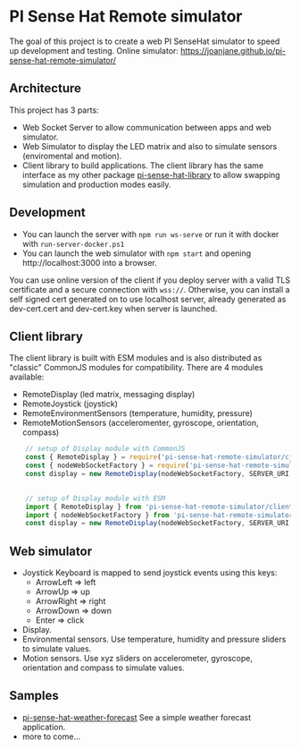 # PI Sense Hat Remote simulator
The goal of this project is to create a web PI SenseHat simulator to speed up development and testing.
Online simulator: https://joanjane.github.io/pi-sense-hat-remote-simulator/

## Architecture
This project has 3 parts:
* Web Socket Server to allow communication between apps and web simulator.
* Web Simulator to display the LED matrix and also to simulate sensors (enviromental and motion).
* Client library to build applications. The client library has the same interface as my other package [pi-sense-hat-library](https://github.com/joanjane/pi-sense-hat-library) to allow swapping simulation and production modes easily.

## Development
* You can launch the server with `npm run ws-serve` or run it with docker with `run-server-docker.ps1`
* You can launch the web simulator with `npm start` and opening http://localhost:3000 into a browser.

You can use online version of the client if you deploy server with a valid TLS certificate and a secure connection with `wss://`. Otherwise, you can install a self signed cert generated on to use localhost server, already generated as dev-cert.cert and dev-cert.key when server is launched.


## Client library
The client library is built with ESM modules and is also distributed as "classic" CommonJS modules for compatibility.
There are 4 modules available:

* RemoteDisplay (led matrix, messaging display)
* RemoteJoystick (joystick)
* RemoteEnvironmentSensors (temperature, humidity, pressure)
* RemoteMotionSensors (acceleromenter, gyroscope, orientation, compass)

```js
    // setup of Display module with CommonJS
    const { RemoteDisplay } = require('pi-sense-hat-remote-simulator/cjs/client');
    const { nodeWebSocketFactory } = require('pi-sense-hat-remote-simulator/cjs/client/node-web-socket-provider');
    const display = new RemoteDisplay(nodeWebSocketFactory, SERVER_URI, DEVICE);

    
    // setup of Display module with ESM
    import { RemoteDisplay } from 'pi-sense-hat-remote-simulator/client';
    import { nodeWebSocketFactory } from 'pi-sense-hat-remote-simulator/client/node-web-socket-provider';
    const display = new RemoteDisplay(nodeWebSocketFactory, SERVER_URI, DEVICE);

```

## Web simulator
* Joystick
    Keyboard is mapped to send joystick events using this keys:
    - ArrowLeft => left
    - ArrowUp => up
    - ArrowRight => right
    - ArrowDown => down
    - Enter => click
* Display.    
* Environmental sensors. Use temperature, humidity and pressure sliders to simulate values.
* Motion sensors. Use xyz sliders on accelerometer, gyroscope, orientation and compass to simulate values.
    
## Samples
* [pi-sense-hat-weather-forecast](https://github.com/joanjane/pi-sense-hat-weather-forecast)
See a simple weather forecast application.
* more to come...
